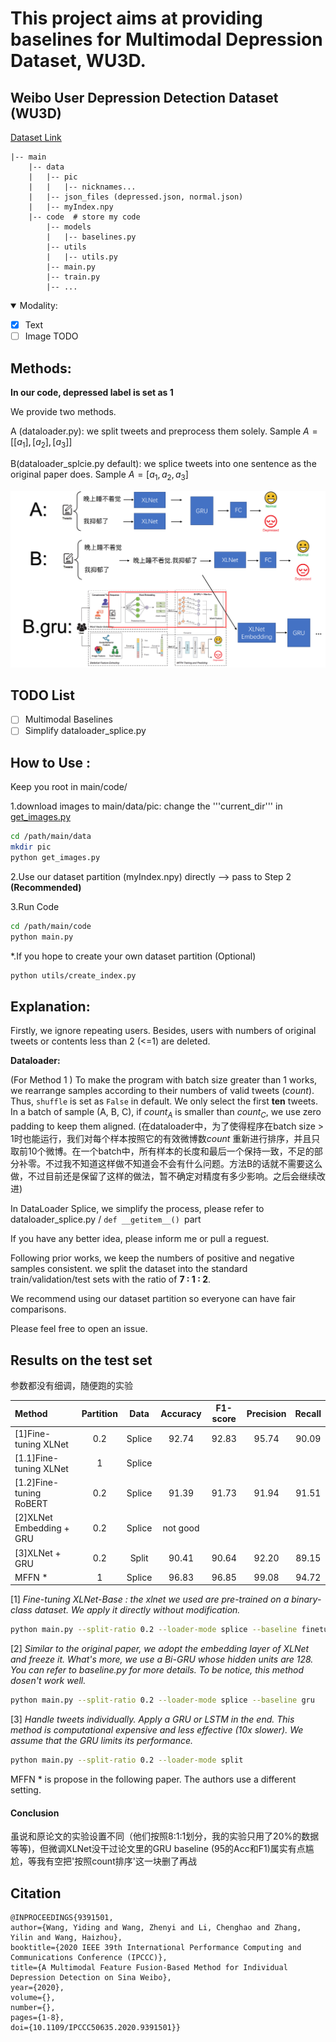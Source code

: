 # This project aims at providing baselines for Multimodal Depression Dataset, WU3D.

## Weibo User Depression Detection Dataset (WU3D)
[Dataset Link](https://github.com/aidenwang9867Weibo-User-Depession-Detection-Dataset)
```
|-- main
    |-- data
    |   |-- pic
    |   |   |-- nicknames...
    |   |-- json_files (depressed.json, normal.json)
    |   |-- myIndex.npy
    |-- code  # store my code
        |-- models
        |   |-- baselines.py
        |-- utils
        |   |-- utils.py
        |-- main.py
        |-- train.py
        |-- ...
```
<details open>
<summary>Modality:</summary>

- [x] Text
- [ ] Image TODO
</details>


## Methods:

**In our code, depressed label is set as 1**

We provide two methods. 

A (dataloader.py): we split tweets and preprocess them solely. Sample $A = [[a_1], [a_2], [a_3]]$ 

B(dataloader_splcie.py default): we splice tweets into one sentence as the original paper does. Sample $A = [a_1, a_2, a_3]$

![image](pic/methods.png)

## TODO List
- [ ] Multimodal Baselines
- [ ] Simplify dataloader_splice.py

## How to Use :

Keep you root in main/code/

1.download images to main/data/pic: change the '''current_dir''' in [get_images.py](data/get_images.py)

```bash
cd /path/main/data
mkdir pic
python get_images.py
```

2.Use our dataset partition (myIndex.npy) directly --> pass to Step 2 **(Recommended)**


3.Run Code

```bash
cd /path/main/code
python main.py
```

*.If you hope to create your own dataset partition (Optional) 

```bash
python utils/create_index.py
```

## Explanation:
Firstly, we ignore repeating users. Besides, users with numbers of original tweets or contents less than 2 (<=1) are deleted. 

**Dataloader:** 

(For Method 1 ) To make the program with batch size greater than 1 works, we rearrange samples according to their numbers of valid tweets ($count$). Thus, ```shuffle``` is set as ```False``` in default. We only select the first **ten** tweets. In a batch of sample (A, B, C), if $count_A$ is smaller than $count_C$, we use zero padding to keep them aligned. (在dataloader中，为了使得程序在batch size > 1时也能运行，我们对每个样本按照它的有效微博数$count$ 重新进行排序，并且只取前10个微博。在一个batch中，所有样本的长度和最后一个保持一致，不足的部分补零。不过我不知道这样做不知道会不会有什么问题。方法B的话就不需要这么做，不过目前还是保留了这样的做法，暂不确定对精度有多少影响。之后会继续改进)

In DataLoader Splice, we simplify the process, please refer to dataloader_splice.py / ```def __getitem__() ```part

If you have any better idea, please inform me or pull a reguest. 

Following prior works, we keep the numbers of positive and negative samples consistent. we split the dataset into the standard train/validation/test sets with the ratio of **7 : 1 : 2**. 

We recommend using our dataset partition so everyone can have fair comparisons.

Please feel free to open an issue.

## Results on the test set
参数都没有细调，随便跑的实验

| Method | Partition | Data | Accuracy | F1-score | Precision | Recall |
|:---|:---:|:---:|:---:|:---:|:---:| :---: |
|[1]Fine-tuning XLNet | 0.2 | Splice | 92.74 | 92.83 | 95.74 | 90.09 |
|[1.1]Fine-tuning XLNet | 1 | Splice |  |  |  |  |
|[1.2]Fine-tuning RoBERT | 0.2 | Splice | 91.39 | 91.73 | 91.94 | 91.51 |
|[2]XLNet Embedding + GRU | 0.2 | Splice | not good |  |  | |
|[3]XLNet + GRU | 0.2 | Split | 90.41 | 90.64 | 92.20 | 89.15 |
|MFFN * | 1 | Splice | 96.83 | 96.85 | 99.08 | 94.72 |

[1] *Fine-tuning XLNet-Base : the xlnet we used are pre-trained on a binary-class dataset. We apply it directly without modification.*
```bash
python main.py --split-ratio 0.2 --loader-mode splice --baseline finetune
```

[2] *Similar to the original paper, we adopt the embedding layer of XLNet and freeze it. What's more, we use a Bi-GRU whose hidden units are 128. You can refer to baseline.py for more details. To be notice, this method dosen't work well.*

```bash
python main.py --split-ratio 0.2 --loader-mode splice --baseline gru
```

[3] *Handle tweets individually. Apply a GRU or LSTM in the end. This method is computational expensive and less effective (10x slower). We assume that the GRU limits its performance.*

```bash
python main.py --split-ratio 0.2 --loader-mode split
```

MFFN \* is propose in the following paper. The authors use a different setting.

#### Conclusion

虽说和原论文的实验设置不同（他们按照8:1:1划分，我的实验只用了20%的数据等等)，但微调XLNet没干过论文里的GRU baseline (95的Acc和F1)属实有点尴尬，等我有空把'按照count排序'这一块删了再战

## Citation

```
@INPROCEEDINGS{9391501,
author={Wang, Yiding and Wang, Zhenyi and Li, Chenghao and Zhang, Yilin and Wang, Haizhou},
booktitle={2020 IEEE 39th International Performance Computing and Communications Conference (IPCCC)}, 
title={A Multimodal Feature Fusion-Based Method for Individual Depression Detection on Sina Weibo}, 
year={2020},
volume={},
number={},
pages={1-8},
doi={10.1109/IPCCC50635.2020.9391501}}
```
